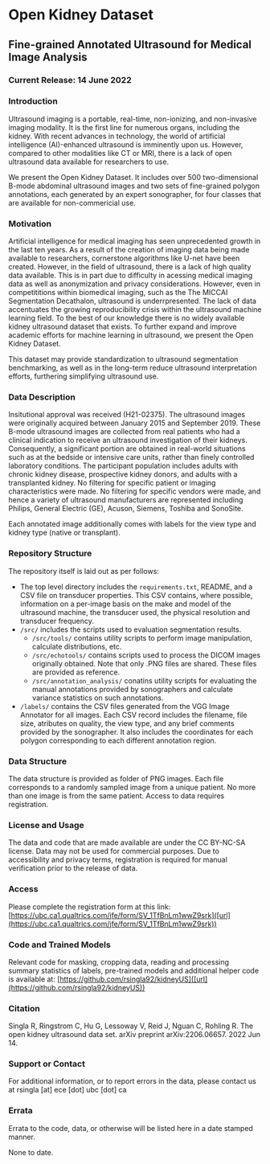 # Open Kidney Dataset
## Fine-grained Annotated Ultrasound for Medical Image Analysis

### Current Release: 14 June 2022

### Introduction
Ultrasound imaging is a portable, real-time, non-ionizing, and non-invasive imaging modality. It is the first line for numerous organs, including the kidney. With recent advances in technology, the world of artificial intelligence (AI)-enhanced ultrasound is imminently upon us. However, compared to other modalities like CT or MRI, there is a lack of open ultrasound data available for researchers to use.

We present the Open Kidney Dataset. It includes over 500 two-dimensional B-mode abdominal ultrasound images and two sets of fine-grained polygon annotations, each generated by an expert sonographer, for four classes that are available for non-commericial use.

### Motivation
Artificial intelligence for medical imaging has seen unprecedented growth in the last ten years. As a result of the creation of imaging data being made available to researchers, cornerstone algorithms like U-net have been created. However, in the field of ultrasound, there is a lack of high quality data available. This is in part due to difficulty in acessing medical imaging data as well as anonymization and privacy considerations. However, even in competititions within biomedical imaging, such as the The MICCAI Segmentation Decathalon, ultrasound is underrpresented. The lack of data accentuates the growing reproducibility crisis within the ultrasound machine learning field. To the best of our knowledge there is no widely available kidney ultrasound dataset that exists. To further expand and improve academic efforts for machine learning in ultrasound, we present the Open Kidney Dataset.

This dataset may provide standardization to ultrasound segmentation benchmarking, as well as in the long-term reduce ultrasound interpretation efforts, furthering simplifying ultrasound use.


### Data Description
Insitutional approval was received (H21-02375). The ultrasound images were originally acquired between January 2015 and September 2019. These B-mode ultrasound images are collected from real patients who had a clinical indication to receive an ultrasound investigation of their kidneys. Consequently, a significant portion are obtained in real-world situations such as at the bedside or intensive care units, rather than finely controlled laboratory conditions. The participant population includes adults with chronic kidney disease, prospective kidney donors, and adults with a transplanted kidney. No filtering for specific patient or imaging characteristics were made. No filtering for specific vendors were made, and hence a variety of ultrasound manufacturers are represented including Philips, General Electric (GE), Acuson, Siemens, Toshiba and SonoSite.

Each annotated image additionally comes with labels for the view type and kidney type (native or transplant).

### Repository Structure

The repository itself is laid out as per follows:

* The top level directory includes the `requirements.txt`, README, and a CSV file on transducer properties. This CSV contains, where possible, information on a per-image basis on the make and model of the ultrasound machine, the transducer used, the physical resolution and transducer frequency.
* `/src/` includes the scripts used to evaluation segmentation results. 
  * `/src/tools/` contains utility scripts to perform image manipulation, calculate distributions, etc.
  * `/src/echotools/` contains scripts used to process the DICOM images originally obtained. Note that only .PNG files are shared. These files are provided as reference.
  * `/src/annotation_analysis/` conatins utility scripts for evaluating the manual annotations provided by sonographers and calculate variance statistics on such annotations.
* `/labels/` contains the CSV files generated from the VGG Image Annotator for all images. Each CSV record includes the filename, file size, atributes on quality, the view type, and any brief comments provided by the sonographer. It also includes the coordinates for each polygon corresponding to each different annotation region. 

### Data Structure

The data structure is provided as folder of PNG images. Each file corresponds to a randomly sampled image from a unique patient. No more than one image is from the same patient. Access to data requires registration.


### License and Usage
The data and code that are made available are under the CC BY-NC-SA license. Data may not be used for commercial purposes. Due to accessibility and privacy terms, registration is required for manual verification prior to the release of data.

### Access
Please complete the registration form at this link: [https://ubc.ca1.qualtrics.com/jfe/form/SV_1TfBnLm1wwZ9srk]([url](https://ubc.ca1.qualtrics.com/jfe/form/SV_1TfBnLm1wwZ9srk))

  
### Code and Trained Models
Relevant code for masking, cropping data, reading and processing summary statistics of labels, pre-trained models and additional helper code is available at: [https://github.com/rsingla92/kidneyUS]([url](https://github.com/rsingla92/kidneyUS))
  
### Citation
Singla R, Ringstrom C, Hu G, Lessoway V, Reid J, Nguan C, Rohling R. The open kidney ultrasound data set. arXiv preprint arXiv:2206.06657. 2022 Jun 14.
   
### Support or Contact
For additional information, or to report errors in the data, please contact us at rsingla [at] ece [dot] ubc [dot] ca 

### Errata

Errata to the code, data, or otherwise will be listed here in a date stamped manner.

None to date.
